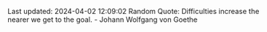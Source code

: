 Last updated: 2024-04-02 12:09:02
Random Quote: Difficulties increase the nearer we get to the goal. - Johann Wolfgang von Goethe